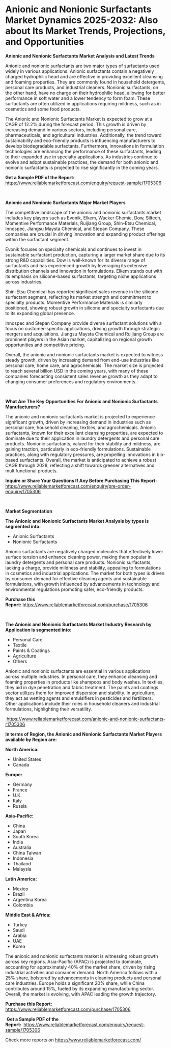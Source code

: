 <p><h1>Anionic and Nonionic Surfactants Market Dynamics 2025-2032: Also about Its Market Trends, Projections, and Opportunities</h1></p><p><strong>Anionic and Nonionic Surfactants Market Analysis and Latest Trends</strong></p>
<p><p>Anionic and nonionic surfactants are two major types of surfactants used widely in various applications. Anionic surfactants contain a negatively charged hydrophilic head and are effective in providing excellent cleansing and foaming properties. They are commonly found in household detergents, personal care products, and industrial cleaners. Nonionic surfactants, on the other hand, have no charge on their hydrophilic head, allowing for better performance in soft water and a lower tendency to form foam. These surfactants are often utilized in applications requiring mildness, such as in cosmetics and some food products.</p><p>The Anionic and Nonionic Surfactants Market is expected to grow at a CAGR of 12.2% during the forecast period. This growth is driven by increasing demand in various sectors, including personal care, pharmaceuticals, and agricultural industries. Additionally, the trend toward sustainability and eco-friendly products is influencing manufacturers to develop biodegradable surfactants. Furthermore, innovations in formulation technologies are enhancing the performance of these surfactants, leading to their expanded use in specialty applications. As industries continue to evolve and adopt sustainable practices, the demand for both anionic and nonionic surfactants is projected to rise significantly in the coming years.</p></p>
<p><strong>Get a Sample PDF of the Report:&nbsp;</strong> <a href="https://www.reliablemarketforecast.com/enquiry/request-sample/1705306?utm_campaign=3352&utm_medium=2&utm_source=Github&utm_content=ia&utm_term=27032025&utm_id=anionic-and-nonionic-surfactants">https://www.reliablemarketforecast.com/enquiry/request-sample/1705306</a></p>
<p>&nbsp;</p>
<p><strong>Anionic and Nonionic Surfactants Major Market Players</strong></p>
<p><p>The competitive landscape of the anionic and nonionic surfactants market includes key players such as Evonik, Elkem, Wacker Chemie, Dow, Siltech, Momentive Performance Materials, Ruijiang Group, Shin-Etsu Chemical, Innospec, Jiangsu Maysta Chemical, and Stepan Company. These companies are crucial in driving innovation and expanding product offerings within the surfactant segment.</p><p>Evonik focuses on specialty chemicals and continues to invest in sustainable surfactant production, capturing a larger market share due to its strong R&D capabilities. Dow is well-known for its diverse range of surfactants and has experienced growth by leveraging its extensive distribution channels and innovation in formulations. Elkem stands out with its emphasis on silicone-based surfactants, targeting niche applications across industries.</p><p>Shin-Etsu Chemical has reported significant sales revenue in the silicone surfactant segment, reflecting its market strength and commitment to specialty products. Momentive Performance Materials is similarly positioned, showing robust growth in silicone and specialty surfactants due to its expanding global presence.</p><p>Innospec and Stepan Company provide diverse surfactant solutions with a focus on customer-specific applications, driving growth through strategic mergers and acquisitions. Jiangsu Maysta Chemical and Ruijiang Group are prominent players in the Asian market, capitalizing on regional growth opportunities and competitive pricing.</p><p>Overall, the anionic and nonionic surfactants market is expected to witness steady growth, driven by increasing demand from end-use industries like personal care, home care, and agrochemicals. The market size is projected to reach several billion USD in the coming years, with many of these companies forecasting consistent sales revenue growth as they adapt to changing consumer preferences and regulatory environments.</p></p>
<p>&nbsp;</p>
<p><strong>What Are The Key Opportunities For Anionic and Nonionic Surfactants Manufacturers?</strong></p>
<p><p>The anionic and nonionic surfactants market is projected to experience significant growth, driven by increasing demand in industries such as personal care, household cleaning, textiles, and agrochemicals. Anionic surfactants, known for their excellent cleansing properties, are expected to dominate due to their application in laundry detergents and personal care products. Nonionic surfactants, valued for their stability and mildness, are gaining traction, particularly in eco-friendly formulations. Sustainable practices, along with regulatory pressures, are propelling innovations in bio-based surfactants. Overall, the market is anticipated to achieve a robust CAGR through 2028, reflecting a shift towards greener alternatives and multifunctional products.</p></p>
<p><strong>Inquire or Share Your Questions If Any Before Purchasing This Report:</strong> <a href="https://www.reliablemarketforecast.com/enquiry/pre-order-enquiry/1705306?utm_campaign=3352&utm_medium=2&utm_source=Github&utm_content=ia&utm_term=27032025&utm_id=anionic-and-nonionic-surfactants">https://www.reliablemarketforecast.com/enquiry/pre-order-enquiry/1705306</a></p>
<p>&nbsp;</p>
<p><strong>Market Segmentation</strong></p>
<p><strong>The Anionic and Nonionic Surfactants Market Analysis by types is segmented into:</strong></p>
<p><ul><li>Anionic Surfactants</li><li>Nonionic Surfactants</li></ul></p>
<p><p>Anionic surfactants are negatively charged molecules that effectively lower surface tension and enhance cleaning power, making them popular in laundry detergents and personal care products. Nonionic surfactants, lacking a charge, provide mildness and stability, appealing to formulations in cosmetics and industrial applications. The market for both types is driven by consumer demand for effective cleaning agents and sustainable formulations, with growth influenced by advancements in technology and environmental regulations promoting safer, eco-friendly products.</p></p>
<p><strong>Purchase this Report:&nbsp;</strong><a href="https://www.reliablemarketforecast.com/purchase/1705306?utm_campaign=3352&utm_medium=2&utm_source=Github&utm_content=ia&utm_term=27032025&utm_id=anionic-and-nonionic-surfactants">https://www.reliablemarketforecast.com/purchase/1705306</a></p>
<p>&nbsp;</p>
<p><strong>The Anionic and Nonionic Surfactants Market Industry Research by Application is segmented into:</strong></p>
<p><ul><li>Personal Care</li><li>Textile</li><li>Paints & Coatings</li><li>Agriculture</li><li>Others</li></ul></p>
<p><p>Anionic and nonionic surfactants are essential in various applications across multiple industries. In personal care, they enhance cleansing and foaming properties in products like shampoos and body washes. In textiles, they aid in dye penetration and fabric treatment. The paints and coatings sector utilizes them for improved dispersion and stability. In agriculture, they act as wetting agents and emulsifiers in pesticides and fertilizers. Other applications include their roles in household cleaners and industrial formulations, highlighting their versatility.</p></p>
<p><a href="https://www.reliablemarketforecast.com/anionic-and-nonionic-surfactants-r1705306?utm_campaign=3352&utm_medium=2&utm_source=Github&utm_content=ia&utm_term=27032025&utm_id=anionic-and-nonionic-surfactants">&nbsp;https://www.reliablemarketforecast.com/anionic-and-nonionic-surfactants-r1705306</a></p>
<p><strong>In terms of Region, the Anionic and Nonionic Surfactants Market Players available by Region are:</strong></p>
<p>
    <p> <strong> North America: </strong>
        <ul>
            <li>United States</li>
            <li>Canada</li>
        </ul>
        </p> 
    <p> <strong> Europe: </strong>
        <ul>
            <li>Germany</li>
            <li>France</li>
            <li>U.K.</li>
            <li>Italy</li>
            <li>Russia</li>
        </ul>
        </p> 
    <p> <strong> Asia-Pacific: </strong>
        <ul>
            <li>China</li>
            <li>Japan</li>
            <li>South Korea</li>
            <li>India</li>
            <li>Australia</li>
            <li>China Taiwan</li>
            <li>Indonesia</li>
            <li>Thailand</li>
            <li>Malaysia</li>
        </ul>
        </p> 
    <p> <strong> Latin America: </strong>
        <ul>
            <li>Mexico</li>
            <li>Brazil</li>
            <li>Argentina Korea</li>
            <li>Colombia</li>
        </ul>
        </p> 
    <p> <strong> Middle East & Africa: </strong>
        <ul>
            <li>Turkey</li>
            <li>Saudi</li>
            <li>Arabia</li>
            <li>UAE</li>
            <li>Korea</li>
        </ul>
    </p>
    </p>
<p><p>The anionic and nonionic surfactants market is witnessing robust growth across key regions. Asia-Pacific (APAC) is projected to dominate, accounting for approximately 40% of the market share, driven by rising industrial activities and consumer demand. North America follows with a 25% share, bolstered by advancements in cleaning products and personal care industries. Europe holds a significant 20% share, while China contributes around 15%, fueled by its expanding manufacturing sector. Overall, the market is evolving, with APAC leading the growth trajectory.</p></p>
<p><strong>Purchase this Report: </strong><a href="https://www.reliablemarketforecast.com/purchase/1705306?utm_campaign=3352&utm_medium=2&utm_source=Github&utm_content=ia&utm_term=27032025&utm_id=anionic-and-nonionic-surfactants">https://www.reliablemarketforecast.com/purchase/1705306</a></p>
<p>&nbsp;<strong>Get a Sample PDF of the Report:&nbsp;&nbsp;</strong><a href="https://www.reliablemarketforecast.com/enquiry/request-sample/1705306?utm_campaign=3352&utm_medium=2&utm_source=Github&utm_content=ia&utm_term=27032025&utm_id=anionic-and-nonionic-surfactants">https://www.reliablemarketforecast.com/enquiry/request-sample/1705306</a></p>
<p><strong></strong></p>
<p>Check more reports on <a href="https://www.reliablemarketforecast.com/?utm_campaign=3352&utm_medium=2&utm_source=Github&utm_content=ia&utm_term=27032025&utm_id=anionic-and-nonionic-surfactants">https://www.reliablemarketforecast.com/</a></p>